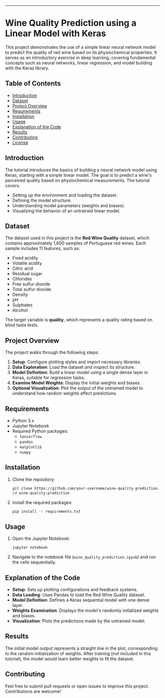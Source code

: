
---

# Wine Quality Prediction using a Linear Model with Keras

This project demonstrates the use of a simple linear neural network model to predict the quality of red wine based on its physiochemical properties. It serves as an introductory exercise in deep learning, covering fundamental concepts such as neural networks, linear regression, and model building with the Keras library.

## Table of Contents

- [Introduction](#introduction)
- [Dataset](#dataset)
- [Project Overview](#project-overview)
- [Requirements](#requirements)
- [Installation](#installation)
- [Usage](#usage)
- [Explanation of the Code](#explanation-of-the-code)
- [Results](#results)
- [Contributing](#contributing)
- [License](#license)

## Introduction

The tutorial introduces the basics of building a neural network model using Keras, starting with a simple linear model. The goal is to predict a wine's perceived quality based on physiochemical measurements. The tutorial covers:
- Setting up the environment and loading the dataset.
- Defining the model structure.
- Understanding model parameters (weights and biases).
- Visualizing the behavior of an untrained linear model.

## Dataset

The dataset used in this project is the **Red Wine Quality** dataset, which contains approximately 1,600 samples of Portuguese red wines. Each sample includes 11 features, such as:
- Fixed acidity
- Volatile acidity
- Citric acid
- Residual sugar
- Chlorides
- Free sulfur dioxide
- Total sulfur dioxide
- Density
- pH
- Sulphates
- Alcohol

The target variable is **quality**, which represents a quality rating based on blind taste tests.

## Project Overview

The project walks through the following steps:

1. **Setup**: Configure plotting styles and import necessary libraries.
2. **Data Exploration**: Load the dataset and inspect its structure.
3. **Model Definition**: Build a linear model using a single dense layer in Keras, suitable for regression tasks.
4. **Examine Model Weights**: Display the initial weights and biases.
5. **Optional Visualization**: Plot the output of the untrained model to understand how random weights affect predictions.

## Requirements

- Python 3.x
- Jupyter Notebook
- Required Python packages:
  - `tensorflow`
  - `pandas`
  - `matplotlib`
  - `numpy`

## Installation

1. Clone the repository:
   ```bash
   git clone https://github.com/your-username/wine-quality-prediction.git
   cd wine-quality-prediction
   ```

2. Install the required packages:
   ```bash
   pip install -r requirements.txt
   ```

## Usage

1. Open the Jupyter Notebook:
   ```bash
   jupyter notebook
   ```

2. Navigate to the notebook file (`wine_quality_prediction.ipynb`) and run the cells sequentially.

## Explanation of the Code

- **Setup**: Sets up plotting configurations and feedback systems.
- **Data Loading**: Uses Pandas to load the Red Wine Quality dataset.
- **Model Definition**: Defines a Keras sequential model with one dense layer.
- **Weights Examination**: Displays the model's randomly initialized weights and biases.
- **Visualization**: Plots the predictions made by the untrained model.

## Results

The initial model output represents a straight line in the plot, corresponding to the random initialization of weights. After training (not included in this tutorial), the model would learn better weights to fit the dataset.

## Contributing

Feel free to submit pull requests or open issues to improve this project. Contributions are welcome!

